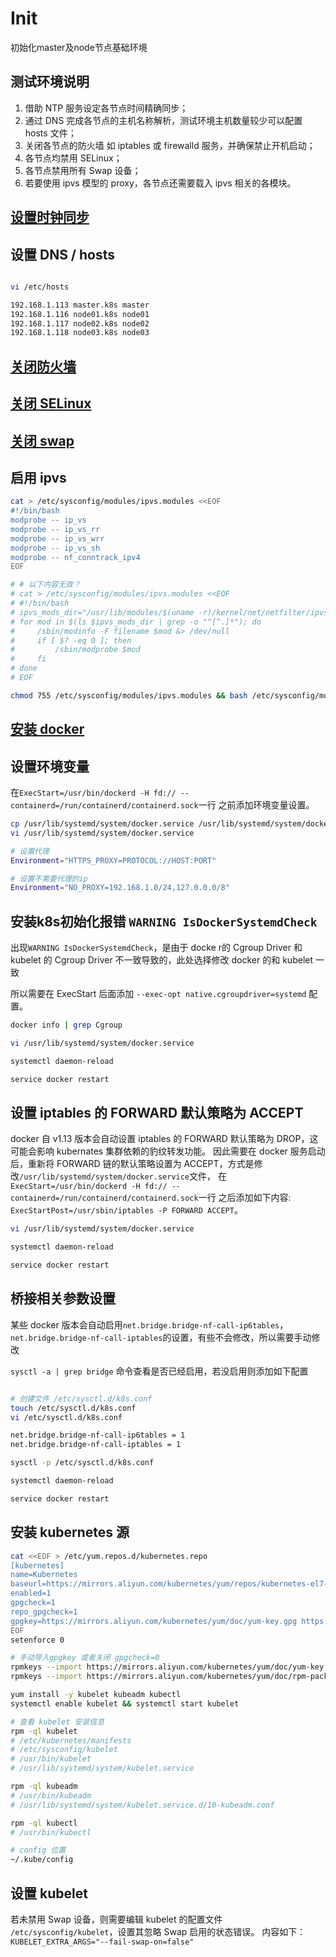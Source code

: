 # Init

初始化master及node节点基础环境

## 测试环境说明

1. 借助 NTP 服务设定各节点时间精确同步；
1. 通过 DNS 完成各节点的主机名称解析，测试环境主机数量较少可以配置 hosts 文件；
1. 关闭各节点的防火墙 如 iptables 或 firewalld 服务，并确保禁止开机启动；
1. 各节点均禁用 SELinux；
1. 各节点禁用所有 Swap 设备；
1. 若要使用 ipvs 模型的 proxy，各节点还需要载入 ipvs 相关的各模块。

## [设置时钟同步](/CentOS/ntp.md)

## 设置 DNS / hosts

```bash

vi /etc/hosts

192.168.1.113 master.k8s master
192.168.1.116 node01.k8s node01
192.168.1.117 node02.k8s node02
192.168.1.118 node03.k8s node03

```

## [关闭防火墙](/CentOS/Init.md)

## [关闭 SELinux](/CentOS/Init.md)

## [关闭 swap](/CentOS/swap.md)

## 启用 ipvs

```bash
cat > /etc/sysconfig/modules/ipvs.modules <<EOF
#!/bin/bash
modprobe -- ip_vs
modprobe -- ip_vs_rr
modprobe -- ip_vs_wrr
modprobe -- ip_vs_sh
modprobe -- nf_conntrack_ipv4
EOF

# # 以下内容无效？
# cat > /etc/sysconfig/modules/ipvs.modules <<EOF
# #!/bin/bash
# ipvs_mods_dir="/usr/lib/modules/$(uname -r)/kernel/net/netfilter/ipvs"
# for mod in $(ls $ipvs_mods_dir | grep -o "^[^.]*"); do
#     /sbin/modinfo -F filename $mod &> /dev/null
#     if [ $? -eq 0 ]; then
#         /sbin/modprobe $mod
#     fi
# done
# EOF

chmod 755 /etc/sysconfig/modules/ipvs.modules && bash /etc/sysconfig/modules/ipvs.modules && lsmod | grep -e ip_vs -e nf_conntrack_ipv4

```

## [安装 docker](/Docker/Install.md)

## 设置环境变量

在`ExecStart=/usr/bin/dockerd -H fd:// --containerd=/run/containerd/containerd.sock`一行
之前添加环境变量设置。

```bash
cp /usr/lib/systemd/system/docker.service /usr/lib/systemd/system/docker.service.bak
vi /usr/lib/systemd/system/docker.service

# 设置代理
Environment="HTTPS_PROXY=PROTOCOL://HOST:PORT"

# 设置不需要代理的ip
Environment="NO_PROXY=192.168.1.0/24,127.0.0.0/8"

```

## 安装k8s初始化报错 `WARNING IsDockerSystemdCheck`

出现`WARNING IsDockerSystemdCheck`，是由于 docke r的 Cgroup Driver 和 kubelet 的 Cgroup Driver 不一致导致的，此处选择修改 docker 的和 kubelet 一致

所以需要在 ExecStart 后面添加 `--exec-opt native.cgroupdriver=systemd` 配置。

```bash
docker info | grep Cgroup

vi /usr/lib/systemd/system/docker.service

systemctl daemon-reload

service docker restart

```

## 设置 iptables 的 FORWARD 默认策略为 ACCEPT

docker 自 v1.13 版本会自动设置 iptables 的 FORWARD 默认策略为 DROP，这可能会影响 kubernates 集群依赖的豹纹转发功能。
因此需要在 docker 服务启动后，重新将 FORWARD 链的默认策略设置为 ACCEPT，方式是修改`/usr/lib/systemd/system/docker.service`文件，
在`ExecStart=/usr/bin/dockerd -H fd:// --containerd=/run/containerd/containerd.sock`一行
之后添加如下内容: `ExecStartPost=/usr/sbin/iptables -P FORWARD ACCEPT`。

```bash
vi /usr/lib/systemd/system/docker.service

systemctl daemon-reload

service docker restart

```

## 桥接相关参数设置

某些 docker 版本会自动启用`net.bridge.bridge-nf-call-ip6tables`，`net.bridge.bridge-nf-call-iptables`的设置，有些不会修改，所以需要手动修改

`sysctl -a | grep bridge` 命令查看是否已经启用，若没启用则添加如下配置

```bash

# 创建文件 /etc/sysctl.d/k8s.conf
touch /etc/sysctl.d/k8s.conf
vi /etc/sysctl.d/k8s.conf

net.bridge.bridge-nf-call-ip6tables = 1
net.bridge.bridge-nf-call-iptables = 1

sysctl -p /etc/sysctl.d/k8s.conf

systemctl daemon-reload

service docker restart

```

## 安装 kubernetes 源

```bash
cat <<EOF > /etc/yum.repos.d/kubernetes.repo
[kubernetes]
name=Kubernetes
baseurl=https://mirrors.aliyun.com/kubernetes/yum/repos/kubernetes-el7-x86_64/
enabled=1
gpgcheck=1
repo_gpgcheck=1
gpgkey=https://mirrors.aliyun.com/kubernetes/yum/doc/yum-key.gpg https://mirrors.aliyun.com/kubernetes/yum/doc/rpm-package-key.gpg
EOF
setenforce 0

# 手动导入gpgkey 或者关闭 gpgcheck=0
rpmkeys --import https://mirrors.aliyun.com/kubernetes/yum/doc/yum-key.gpg
rpmkeys --import https://mirrors.aliyun.com/kubernetes/yum/doc/rpm-package-key.gpg

yum install -y kubelet kubeadm kubectl
systemctl enable kubelet && systemctl start kubelet

# 查看 kubelet 安装信息
rpm -ql kubelet
# /etc/kubernetes/manifests
# /etc/sysconfig/kubelet
# /usr/bin/kubelet
# /usr/lib/systemd/system/kubelet.service

rpm -ql kubeadm
# /usr/bin/kubeadm
# /usr/lib/systemd/system/kubelet.service.d/10-kubeadm.conf

rpm -ql kubectl
# /usr/bin/kubectl

# config 位置
~/.kube/config

```

## 设置 kubelet

若未禁用 Swap 设备，则需要编辑 kubelet 的配置文件 `/etc/sysconfig/kubelet`，设置其忽略 Swap 启用的状态错误。
内容如下：`KUBELET_EXTRA_ARGS="--fail-swap-on=false"`
